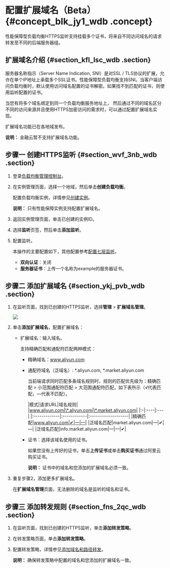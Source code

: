 # 配置扩展域名（Beta） {#concept_blk_jy1_wdb .concept}

性能保障型负载均衡HTTPS监听支持挂载多个证书，将来自不同访问域名的请求转发至不同的后端服务器组。

## 扩展域名介绍 {#section_kfl_lsc_wdb .section}

服务器名称指示（Server Name Indication, SNI）是对SSL / TLS协议的扩展，允许在单个IP地址上承载多个SSL证书。性能保障型负载均衡支持SNI。当客户端访问负载均衡时，默认使用访问域名配置的证书解密。如果找不到匹配的证书，则使用监听配置的证书。

当您有将多个域名绑定到同一个负载均衡服务地址上， 然后通过不同的域名区分不同的访问来源并且使用HTTPS加密访问的需求时，可以通过配置扩展域名实现。

扩展域名功能已在各地域发布。

**说明：** 金融云暂不支持扩展域名功能。

## 步骤一 创建HTTPS监听 {#section_wvf_3nb_wdb .section}

1.  登录[负载均衡管理控制台](https://slbnew.console.aliyun.com)。
2.  在实例管理页面，选择一个地域，然后单击**创建负载均衡**。

    配置负载均衡实例，详情参见[创建实例](intl.zh-CN/用户指南/负载均衡实例/创建实例.md#)。

    **说明：** 只有性能保障实例支持配置扩展域名。

3.  返回实例管理页面，单击已创建的实例ID。
4.  选择**监听**页签，然后单击**添加监听**。
5.  配置监听。

    本操作的主要配置如下，其他配置参考[配置七层监听](intl.zh-CN/用户指南/监听/七层监听/配置七层监听.md#)。

    -   **双向认证**：关闭
    -   **服务器证书**：上传一个名称为example的服务器证书。

## 步骤二 添加扩展域名 {#section_ykj_pvb_wdb .section}

1.  在监听页面，找到已创建的HTTPS监听，选择**管理** \> **扩展域名管理**。

    ![](http://static-aliyun-doc.oss-cn-hangzhou.aliyuncs.com/assets/img/13400/2851_zh-CN.png)

2.  单击**添加扩展域名**，配置扩展域名：
    -   扩展域名：输入域名。

        支持精确匹配和通配符匹配两种模式：

        -   精确域名：www.aliyun.com

        -   通配符域名（泛域名）: \*.aliyun.com, \*.market.aliyun.com

            当前端请求同时匹配多条域名规则时，规则的匹配优先级为：精确匹配 \> 小范围通配符匹配 \> 大范围通配符匹配，如下表所示（√代表匹配，—代表不匹配）。

            |模式|请求URL|域名规则|
|www.aliyun.com|\*.aliyun.com|\*.market.aliyun.com|
            |:-|:----|:---|
            |:-------------|:------------|:-------------------|
            |精确匹配|www.aliyun.com|✔|—|—|
            |泛域名匹配|market.aliyun.com|—|✔|—|
            |泛域名匹配|info.market.aliyun.com|—|—|✔|

        -   证书：选择该域名使用的证书。

            如果您没有上传好的证书，单击**上传证书**或单击**购买证书**通过阿里云购买证书。

            **说明：** 证书中的域名和您添加的扩展域名必须一致。

3.  重复步骤2，添加更多扩展域名。

    在**扩展域名管理**页面，无法删除的域名是监听的域名和证书。


## 步骤三 添加转发规则 {#section_fns_2qc_wdb .section}

1.  在监听页面，找到已创建的HTTPS监听，单击**添加转发策略**。
2.  在转发策略页面，单击**添加转发策略**。
3.  配置转发策略，详情参见[添加域名和路径转发](intl.zh-CN/用户指南/监听/七层监听/添加域名和路径转发.md#)。

    **说明：** 确保转发策略中配置的域名和您添加的扩展域名一致。


